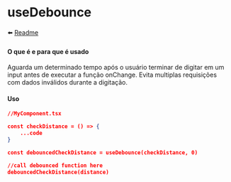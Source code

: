 # useDebounce

⬅️ [Readme](../../README.md)

#### O que é e para que é usado

Aguarda um determinado tempo após o usuário terminar de digitar em um input antes de executar a função onChange. Evita multiplas requisições com dados inválidos durante a digitação.

#### Uso

```json
//MyComponent.tsx

const checkDistance = () => {
    ...code
}

const debouncedCheckDistance = useDebounce(checkDistance, 0)

//call debounced function here
debouncedCheckDistance(distance)
```
